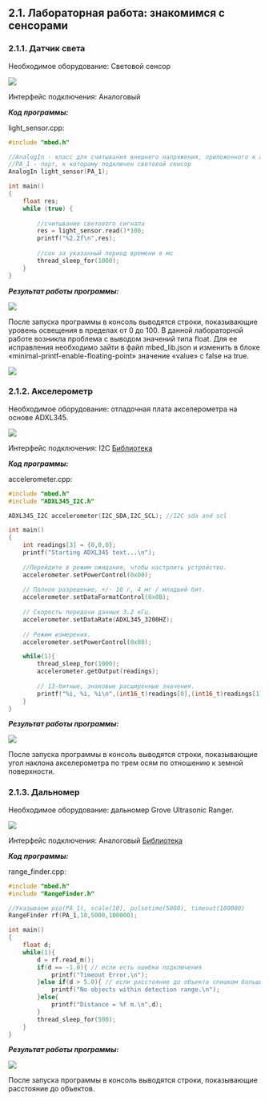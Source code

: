 ## 2.1. Лабораторная работа: знакомимся с сенсорами

### 2.1.1. Датчик света

Необходимое оборудование: Световой сенсор

![](img/1.jpg)

Интерфейс подключения: Аналоговый

***Код программы:***

light_sensor.cpp:
```cpp
#include "mbed.h"

//AnalogIn - класс для считывания внешнего напряжения, приложенного к аналоговому входному выводу. 
//PA_1 - порт, к которому подключен световой сенсор
AnalogIn light_sensor(PA_1);

int main()
{
	float res;
	while (true) {
	
		//считывание светового сигнала
		res = light_sensor.read()*100; 
		printf("%2.2f\n",res);
		
		//сон за указанный период времени в мс
		thread_sleep_for(1000);
	}
}
```
***Результат работы программы:***

![](img/2.jpg)

После запуска программы в консоль выводятся строки, показывающие уровень освещения в пределах от 0 до 100.
В данной лабораторной работе возникла проблема с выводом значений типа float. Для ее исправления необходимо зайти в файл mbed_lib.json и изменить в блоке «minimal-printf-enable-floating-point» значение «value» с false на true.

![](img/3.jpg)

### 2.1.2. Акселерометр

Необходимое оборудование: отладочная плата акселерометра на основе ADXL345.

![](img/4.jpg)

Интерфейс подключения: I2C
[Библиотека](https://os.mbed.com/users/peterswanson87/code/ADXL345_I2C/file/d9412b56f98a/ADXL345_I2C.h/)


***Код программы:***

accelerometer.cpp:
```cpp
#include "mbed.h"
#include "ADXL345_I2C.h"

ADXL345_I2C accelerometer(I2C_SDA,I2C_SCL); //I2C sda and scl

int main()
{
	int readings[3] = {0,0,0};
	printf("Starting ADXL345 text...\n");
	
	//Перейдите в режим ожидания, чтобы настроить устройство.
	accelerometer.setPowerControl(0x00);
	
	// Полное разрешение, +/- 16 г, 4 мг / младший бит.
	accelerometer.setDataFormatControl(0x0B);
	
	// Скорость передачи данных 3.2 кГц.
	accelerometer.setDataRate(ADXL345_3200HZ);
	
	// Режим измерения.
	accelerometer.setPowerControl(0x08);

	while(1){
		thread_sleep_for(1000);
		accelerometer.getOutput(readings);
		
		// 13-битные, знаковые расширенные значения.
		printf("%i, %i, %i\n",(int16_t)readings[0],(int16_t)readings[1],(int16_t)readings[2]);
	}
}
```
***Результат работы программы:***

![](img/5.jpg)

После запуска программы в консоль выводятся строки, показывающие угол наклона акселерометра по трем осям по отношению к земной поверхности.

### 2.1.3. Дальномер

Необходимое оборудование: дальномер Grove Ultrasonic Ranger.

![](img/6.jpg)

Интерфейс подключения: Аналоговый
[Библиотека](https://os.mbed.com/users/NickRyder/code/RangeFinder/)


***Код программы:***

range_finder.cpp:
```cpp
#include "mbed.h"
#include "RangeFinder.h"

//Указываем pio(PA_1), scale(10), pulsetime(5000), timeout(100000)
RangeFinder rf(PA_1,10,5000,100000);

int main()
{
	float d;
	while(1){
		d = rf.read_m();
		if(d == -1.0){ // если есть ошибки подключения
			printf("Timeout Error.\n");
		}else if(d > 5.0){ // если расстояние до объекта слишком большое
			printf("No objects within detection range.\n");
		}else{
			printf("Distance = %f m.\n",d);
		}
		thread_sleep_for(500);
	}
}
```
***Результат работы программы:***

![](img/7.jpg)

После запуска программы в консоль выводятся строки, показывающие расстояние до объектов.